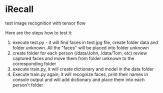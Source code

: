 # iRecall
test image recognition with tensor flow


Here are the steps how to test it:

1. execute test.py - it will find faces in test.jpg file, create folder data and folder unknown. All the "faces" will be placed into folder unknown
2. create folder for each person (/data/John, /data/Tom, etc) review captured faces and move them from folder unknown to the corresponding folder
3. execute train.py, it will create dictionary and model in the data folder
4. Execute train.py again; it will recognize faces, print their names in console output and will add dictionary and place them into each person't folder
